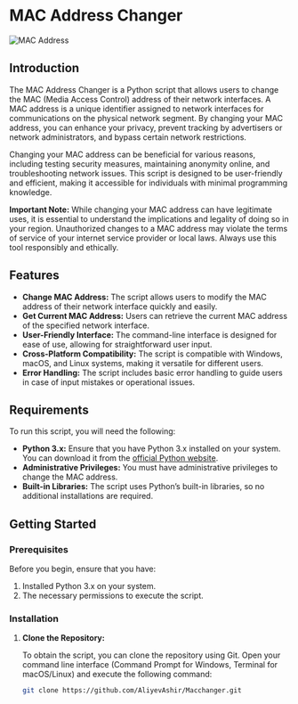# MAC Address Changer

![MAC Address](https://www.kali.org/tools/macchanger/images/macchanger-logo.svg)

## Introduction

The MAC Address Changer is a Python script that allows users to change the MAC (Media Access Control) address of their network interfaces. A MAC address is a unique identifier assigned to network interfaces for communications on the physical network segment. By changing your MAC address, you can enhance your privacy, prevent tracking by advertisers or network administrators, and bypass certain network restrictions. 

Changing your MAC address can be beneficial for various reasons, including testing security measures, maintaining anonymity online, and troubleshooting network issues. This script is designed to be user-friendly and efficient, making it accessible for individuals with minimal programming knowledge.

**Important Note:** While changing your MAC address can have legitimate uses, it is essential to understand the implications and legality of doing so in your region. Unauthorized changes to a MAC address may violate the terms of service of your internet service provider or local laws. Always use this tool responsibly and ethically.

## Features

- **Change MAC Address:** The script allows users to modify the MAC address of their network interface quickly and easily.
- **Get Current MAC Address:** Users can retrieve the current MAC address of the specified network interface.
- **User-Friendly Interface:** The command-line interface is designed for ease of use, allowing for straightforward user input.
- **Cross-Platform Compatibility:** The script is compatible with Windows, macOS, and Linux systems, making it versatile for different users.
- **Error Handling:** The script includes basic error handling to guide users in case of input mistakes or operational issues.

## Requirements

To run this script, you will need the following:

- **Python 3.x:** Ensure that you have Python 3.x installed on your system. You can download it from the [official Python website](https://www.python.org/downloads/).
- **Administrative Privileges:** You must have administrative privileges to change the MAC address.
- **Built-in Libraries:** The script uses Python’s built-in libraries, so no additional installations are required.

## Getting Started

### Prerequisites

Before you begin, ensure that you have:

1. Installed Python 3.x on your system.
2. The necessary permissions to execute the script.

### Installation

1. **Clone the Repository:**

   To obtain the script, you can clone the repository using Git. Open your command line interface (Command Prompt for Windows, Terminal for macOS/Linux) and execute the following command:

   ```bash
   git clone https://github.com/AliyevAshir/Macchanger.git
